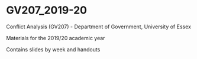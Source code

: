 # GV207_2019-20
Conflict Analysis (GV207) - Department of Government, University of Essex

Materials for the 2019/20 academic year

Contains slides by week and handouts
